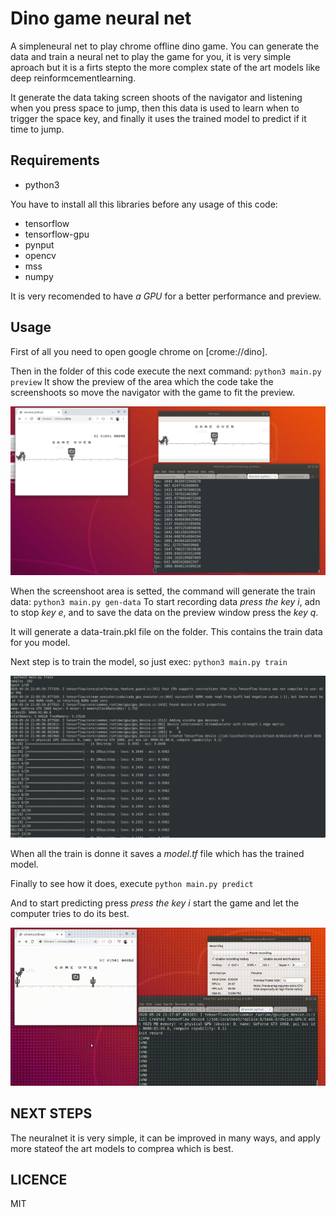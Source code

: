 # Dino game neural net

A simpleneural net to play chrome offline dino game. You can generate the data and train a neural net to 
play the game for you, it is very simple aproach but it is a firts stepto the more complex state of the art 
models like deep reinformcementlearning.

It generate the data taking screen shoots of the navigator and listening when you press space to jump, then 
this data is used to learn when to trigger the space key, and finally it uses the trained model to predict if
it time to jump.

## Requirements
 * python3

You have to install all this libraries before any usage of this code:

 * tensorflow
 * tensorflow-gpu
 * pynput
 * opencv
 * mss
 * numpy

It is very recomended to have *a GPU* for a better performance and preview.

## Usage

First of all you need to open google chrome on [crome://dino].

Then in the folder of this code execute the next command:
`python3 main.py preview` 
It show the preview of the area which the code take the screenshoots so move the navigator with the game to fit the preview.

![preview](https://github.com/FabianBG/dinoplayer-neuralnet/blob/master/docs/dino1.png?raw=true)


When the screenshoot area is setted, the command will generate the train data:
`python3 main.py gen-data`
To start recording data *press the key i*, adn to stop *key e*, and to save the data on the preview window press the *key q*.

It will generate a data-train.pkl file on the folder. This contains the train data for you model.

Next step is to train the model, so just exec:
`python3 main.py train`

![train](https://github.com/FabianBG/dinoplayer-neuralnet/blob/master/docs/dino2.png?raw=true)

When all the train is donne it saves a *model.tf* file which has the trained model.

Finally to see how it does, execute
`python main.py predict`

And to start predicting press *press the key i* start the game and let the computer tries to do its best.

![sample](https://github.com/FabianBG/dinoplayer-neuralnet/blob/master/docs/dino3.gif?raw=true)


## NEXT STEPS
The neuralnet it is very simple, it can be improved in many ways, and apply more stateof the art models to
comprea which is best.


## LICENCE
MIT
